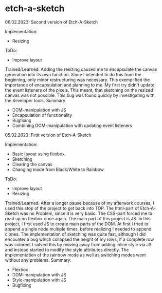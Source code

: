 # etch-a-sketch
06.02.2023: Second version of Etch-A-Sketch

Implementation:
- Resizing

ToDo:
- Improve layout

Trained/Learned:
Adding the resizing caused me to encapsulate the canvas generation into its own function. Since I intended to do this from the beginning, only minor restructuring was necessary. This exemplified the importance of encapsulation and planning to me.
My first try didn't update the event listeners of the pixels. This meant, that sketching on the resized canvas was not possible. This bug was found quickly by investigating with the developer tools.
Summary:
- DOM-manipulation with JS
- Encapsulation of functionality
- Bugfixing
- Combining DOM-manipulation with updating event listeners


05.02.2023: First version of Etch-A-Sketch

Implementation:
- Basic layout using flexbox
- Sketching
- Clearing the canvas
- Changing mode from Black/White to Rainbow


ToDo:
- Improve layout
- Resizing


Trained/Learned:
After a longer pause because of my afterwork courses, I used this stop of the project to get back into TOP. 
The html-part of Etch-A-Sketch was no Problem, since it is very basic. The CSS-part forced me to read up on flexbox once again.
The main part of this project is JS. In this project, I first used JS to create main parts of the DOM. At first I tried to append a single node multiple times, before realizing I needed to append clones. The implementation of sketching was quite fast, although I did encounter a bug which collapsed the height of my rows, if a complete row was colored. I solved this by moving away from adding inline style via JS and instead started to modify the style attributes directly. The implementation of the rainbow mode as well as switching modes went without any problems.
Summary:
- Flexbox
- DOM-manipulation with JS
- Style-manipulation with JS
- Bugfixing